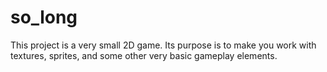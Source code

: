 # so_long
This project is a very small 2D game.
Its purpose is to make you work with textures, sprites,
and some other very basic gameplay elements.
